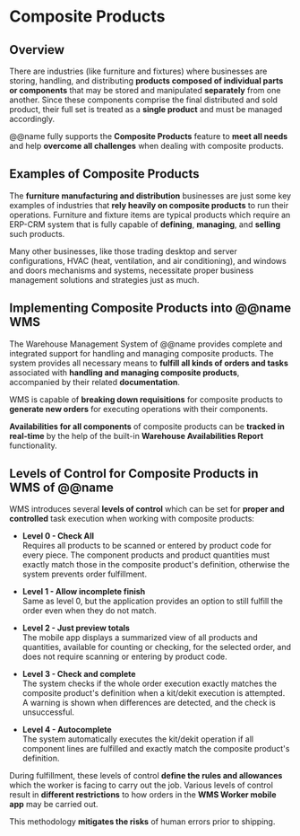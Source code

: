 # Composite Products

## Overview

There are industries (like furniture and fixtures) where businesses are storing, handling, and distributing **products composed of individual parts or components** that may be stored and manipulated **separately** from one another. 
Since these components comprise the final distributed and sold product, their full set is treated as a **single product** and must be managed accordingly.  

@@name fully supports the **Composite Products** feature to **meet all needs** and help **overcome all challenges** when dealing with composite products.  

## Examples of Composite Products

The **furniture manufacturing and distribution** businesses are just some key examples of industries that **rely heavily on composite products** to run their operations. 
Furniture and fixture items are typical products which require an ERP-CRM system that is fully capable of **defining**, **managing**, and **selling** such products. 

Many other businesses, like those trading desktop and server configurations, HVAC (heat, ventilation, and air conditioning), and windows and doors mechanisms and systems, necessitate proper business management solutions and strategies just as much.  

## Implementing Composite Products into @@name WMS

The Warehouse Management System of @@name provides complete and integrated support for handling and managing composite products. 
The system provides all necessary means to **fulfill all kinds of orders and tasks** associated with **handling and managing composite products**, accompanied by their related **documentation**.  

WMS is capable of **breaking down requisitions** for composite products to **generate new orders** for executing operations with their components.  

**Availabilities for all components** of composite products can be **tracked in real-time** by the help of the built-in **Warehouse Availabilities Report** functionality.  

## Levels of Control for Composite Products in WMS of @@name

WMS introduces several **levels of control** which can be set for **proper and controlled** task execution when working with composite products: 

* **Level 0 - Check All**  
Requires all products to be scanned or entered by product code for every piece. 
The component products and product quantities must exactly match those in the composite product's definition, otherwise the system prevents order fulfillment.  

* **Level 1 - Allow incomplete finish**  
Same as level 0, but the application provides an option to still fulfill the order even when they do not match.  

* **Level 2 - Just preview totals**  
The mobile app displays a summarized view of all products and quantities, available for counting or checking, for the selected order, and does not require scanning or entering by product code.  

* **Level 3 - Check and complete**  
The system checks if the whole order execution exactly matches the composite product's definition when a kit/dekit execution is attempted. 
A warning is shown when differences are detected, and the check is unsuccessful. 

* **Level 4 - Autocomplete**  
The system automatically executes the kit/dekit operation if all component lines are fulfilled and exactly match the composite product's definition.  

During fulfillment, these levels of control **define the rules and allowances** which the worker is facing to carry out the job. 
Various levels of control result in **different restrictions** to how orders in the **WMS Worker mobile app** may be carried out.  

This methodology **mitigates the risks** of human errors prior to shipping.  
